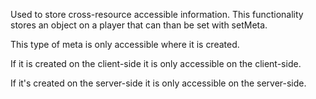 Used to store cross-resource accessible information. This functionality stores an object on a player that can than be set with setMeta.

This type of meta is only accessible where it is created.

If it is created on the client-side it is only accessible on the client-side.

If it's created on the server-side it is only accessible on the server-side.